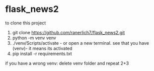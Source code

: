 # flask_news2
to clone this project
1. git clone https://github.com/ranerlich7/flask_news2.git
2. python -m venv venv
3. ./venv/Scripts/activate - or open a new terminal. see that you have (venv)- it means its activated
4. pip install -r requirements.txt

if you have a wrong venv:
delete venv folder and repeat 2+3

